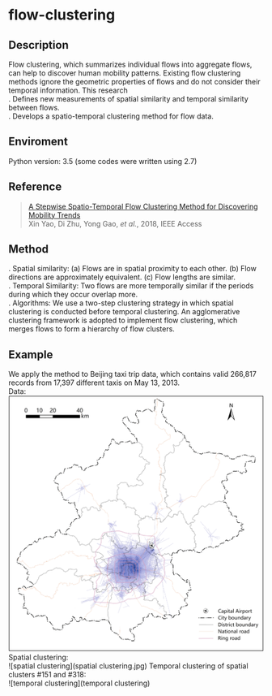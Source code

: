 # flow-clustering

## Description
Flow clustering, which summarizes individual flows into aggregate flows, can help to discover human mobility patterns. Existing flow clustering methods ignore the geometric properties of flows and do not consider their temporal information. This research</br>
. Defines new measurements of spatial similarity and temporal similarity between flows.</br>
. Develops a spatio-temporal clustering method for flow data.</br>

## Enviroment
Python version: 3.5 (some codes were written using 2.7)</br>

## Reference
> [A Stepwise Spatio-Temporal Flow Clustering Method for Discovering Mobility Trends](https://ieeexplore.ieee.org/document/8432425/)</br>
> Xin Yao, Di Zhu, Yong Gao, *et al.*, 2018, IEEE Access</br>

## Method
. Spatial similarity: (a) Flows are in spatial proximity to each other. (b) Flow directions are approximately equivalent. (c) Flow lengths are similar.</br>
. Temporal Similarity: Two flows are more temporally similar if the periods during which they occur overlap more.</br>
. Algorithms: We use a two-step clustering strategy in which spatial clustering is conducted before temporal clustering. An agglomerative clustering framework is adopted to implement flow clustering, which merges flows to form a hierarchy of flow clusters.</br>

## Example
We apply the method to Beijing taxi trip data, which contains valid 266,817 records from 17,397 different taxis on May 13, 2013. </br>
Data:</br>
![data](data.jpg)
Spatial clustering:</br>
![spatial clustering](spatial clustering.jpg)
Temporal clustering of spatial clusters #151 and #318:</br>
![temporal clustering](temporal clustering)
